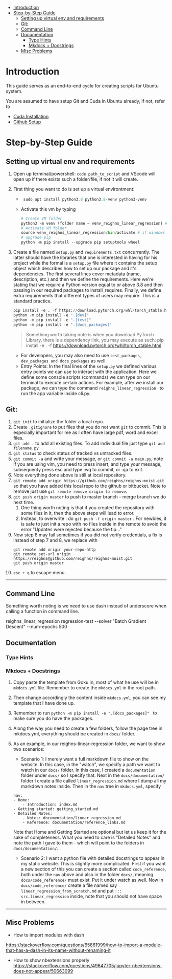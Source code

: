 - [Introduction](#introduction)
- [Step-by-Step Guide](#step-by-step-guide)
  - [Setting up virtual env and requirements](#setting-up-virtual-env-and-requirements)
  - [Git:](#git)
  - [Command Line](#command-line)
  - [Documentation](#documentation)
    - [Type Hints](#type-hints)
    - [Mkdocs + Docstrings](#mkdocs--docstrings)
  - [Misc Problems](#misc-problems)

# Introduction

This guide serves as an end-to-end cycle for creating scripts for Ubuntu system.

You are assumed to have setup Git and Cuda in Ubuntu already, if not, refer to 

- [Cuda Installation](https://www.cyberciti.biz/faq/ubuntu-linux-install-nvidia-driver-latest-proprietary-driver/)
- [Github Setup](https://wiki.paparazziuav.org/wiki/Github_manual_for_Ubuntu)

# Step-by-Step Guide

## Setting up virtual env and requirements

1. Open up terminal/powershell: `code path_to_script` and VScode will open up if there exists such a folder/file, if not it will create.
2. First thing you want to do is set up a virtual environtment:
    -  ```python
        sudo apt install python3.8 python3.8-venv python3-venv
        ```
    - Activate this vm by typing
        ```python
        # Create VM folder
        python3 -m venv (folder name = venv_reighns_linear_regression) # if windows, python -m venv (folder_name)
        # Activate VM folder
        source venv_reighns_linear_regression/bin/activate # if windows venv_reighns_linear_regression\Scripts\activate | if windows give you some admin bug, go to https://stackoverflow.com/questions/54776324/powershell-bug-execution-of-scripts-is-disabled-on-this-system and debug.
        # upgrade pip
        python -m pip install --upgrade pip setuptools wheel
        ```
3. Create a file named `setup.py` and `requirements.txt` concurrently. The latter should have the libraries that one is interested in having for his project while the formal is a `setup.py` file where it contains the setup object which describes how to set up our package and it's dependencies. The first several lines cover metadata (name, description, etc.) and then we define the requirements. Here we're stating that we require a Python version equal to or above 3.8 and then passing in our required packages to install_requires. Finally, we define extra requirements that different types of users may require. This is a standard practice.

    ```python
    pip install -e . -f https://download.pytorch.org/whl/torch_stable.html  # installs required packages only       -f https://download.pytorch.org/whl/torch_stable.html
    python -m pip install -e ".[dev]"                                       # installs required + dev packages
    python -m pip install -e ".[test]"                                      # installs required + test packages
    python -m pip install -e ".[docs_packages]"                             # installs required documentation packages
    ```

    > Something worth taking note is when you download PyTorch Library, there is a dependency link, you may execute as such:
    pip install -e . -f https://download.pytorch.org/whl/torch_stable.html

    - For developers, you may also need to use `test_packages, dev_packages and docs_packages` as well.
    - Entry Points: In the final lines of the `setup.py` we defined various entry points we can use to interact with the application. Here we define some console scripts (commands) we can type on our terminal to execute certain actions. For example, after we install our package, we can type the command `reighns_linear_regression ` to run the app variable inside cli.py.

## Git: 

1. `git init` to initialize the folder a local repo.
2. Create `.gitignore` to put files that you do not want `git` to commit. This is especially important for me as I often have large pdf, word and excel files.
3. `git add .` to add all existing files. To add individual file just type `git add filename.py`
4. `git status` to check status of tracked vs untracked files.
5. `git commit -a` and write your message, or `git commit -a main.py`, note if you are using vim, you need to press insert, and type your message, subsequenty press esc and type :wq to commit, or :qa to exit.
6. Note everything done above is still at local repository.
7. `git remote add origin https://github.com/reigHns/reighns-mnist.git` so that you have added this local repo to the github or bitbucket. Note to remove just use `git remote remove origin to remove`.
8. `git push origin master` to push to master branch - merge branch we do next time.
    1. One thing worth noting is that if you created the repository with some files in it, then the above steps will lead to error.
    2. Instead, to overwrite : do `git push -f origin master` . For newbies, it is safe to just init a repo with no files inside in the remote to avoid the error "Updates were rejected because the tip..."
9. Now step 8 may fail sometimes if you did not verify credentials, a fix is instead of step 7 and 8, we replace with 
    ```
    git remote add origin your-repo-http
    git remote set-url origin https://reighns@github.com/reighns/reighns-mnist.git
    git push origin master
    ```
10. `esc + q` to escape menu.

---

## Command Line

Something worth noting is we need to use dash instead of underscore when calling a function in command line.

reighns_linear_regression regression-test --solver "Batch Gradient Descent" --num-epochs 500

## Documentation

### Type Hints

### Mkdocs + Docstrings

1. Copy paste the template from Goku in, most of what he use will be in `mkdocs.yml` file. Remember to create the `mkdocs.yml` in the root path.
2. Then change accordingly the content inside `mkdocs.yml`, you can see my template that I have done up.
3. Remember to run `python -m pip install -e ".[docs_packages]" ` to make sure you do have the packages.
4. Along the way you need to create a few folders, follow the page tree in mkdocs.yml, everything should be created in `docs/` folder.
5. As an example, in our reighns-linear-regression folder, we want to show two scenarios:
    - Scenario 1: I merely want a full markdown file to show on the website. In this case, in the "watch", we specify a path we want to watch in our `docs/` folder. In this case, I created a `documentation` folder under `docs/` so I specify that. Next in the `docs/documentation/` folder I create a file called `linear_regression.md` where I dump all my markdown notes inside. Then in the `nav` tree in `mkdocs.yml`, specify
    ```
    nav:
    - Home:
        - Introduction: index.md
    - Getting started: getting_started.md
    - Detailed Notes:
        - Notes: documentation/linear_regression.md
        - Reference: documentation/reference_links.md
    ```
    Note that Home and Getting Started are optional but let us keep it for the sake of completeness. What you need to care is "Detailed Notes" and note the path I gave to them - which will point to the folders in `docs/documentation/`.

    - Scenario 2: I want a python file with detailed docstrings to appear in my static website. This is slightly more complicated. First if you want a new section of this you can create a section called `code_reference`, both under the `nav` above and also in the folder `docs/`, meaning `docs/code_reference/` must exist. Put it under watch as well. Now in `docs/code_reference/` create a file named say `linear_regression_from_scratch.md` and put `::: src.linear_regression` inside, note that you should not have space in between.
    
    
---


## Misc Problems

- How to import modules with dash

https://stackoverflow.com/questions/65861999/how-to-import-a-module-that-has-a-dash-in-its-name-without-renaming-it

- How to show nbextensions properly https://stackoverflow.com/questions/49647705/jupyter-nbextensions-does-not-appear/50663099

